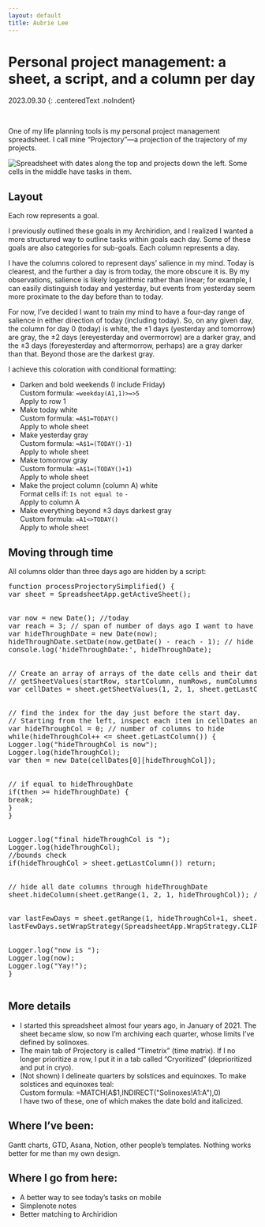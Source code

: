 ```yaml
---
layout: default
title: Aubrie Lee
---
```

# Personal project management: a sheet, a script, and a column per day

2023.09.30
{: .centeredText .noIndent}

<br>

One of my life planning tools is my personal project management spreadsheet. I call mine “Projectory”—a projection of the trajectory of my projects.

<img src='/media/projectory-timetrix.png' alt='Spreadsheet with dates along the top and projects down the left. Some cells in the middle have tasks in them.' class='listImage'>

## Layout

Each row represents a goal.

I previously outlined these goals in my Archiridion, and I realized I wanted a more structured way to outline tasks within goals each day. Some of these goals are also categories for sub-goals.
Each column represents a day.

I have the columns colored to represent days’ salience in my mind. Today is clearest, and the further a day is from today, the more obscure it is. By my observations, salience is likely logarithmic rather than linear; for example, I can easily distinguish today and yesterday, but events from yesterday seem more proximate to the day before than to today.

For now, I’ve decided I want to train my mind to have a four-day range of salience in either direction of today (including today). So, on any given day, the column for day 0 (today) is white, the ±1 days (yesterday and tomorrow) are gray, the ±2 days (ereyesterday and overmorrow) are a darker gray, and the ±3 days (foreyesterday and aftermorrow, perhaps) are a gray darker than that. Beyond those are the darkest gray. 

I achieve this coloration with conditional formatting:

* Darken and bold weekends (I include Friday) <br>
Custom formula: `=weekday(A1,1)>=>5`  <br>
Apply to row 1
* Make today white  <br>
Custom formula: `=A$1=TODAY()` <br>
Apply to whole sheet
* Make yesterday gray  <br>
Custom formula: `=A$1=(TODAY()-1)`  <br>
Apply to whole sheet
* Make tomorrow gray  <br>
Custom formula: `=A$1=(TODAY()+1)`  <br>
Apply to whole sheet
* Make the project column (column A) white  <br>
Format cells if: `Is not equal to` `-`  <br>
Apply to column A
* Make everything beyond ±3 days darkest gray  <br>
Custom formula: `=A1<>TODAY()`  <br>
Apply to whole sheet

## Moving through time
All columns older than three days ago are hidden by a script:
<pre>
function processProjectorySimplified() {
var sheet = SpreadsheetApp.getActiveSheet();


var now = new Date(); //today
var reach = 3; // span of number of days ago I want to have awareness of; 3 days ago is day before ereyesterday
var hideThroughDate = new Date(now);
hideThroughDate.setDate(now.getDate() - reach - 1); // hide through day before reach date, show from reach date onward
console.log('hideThroughDate:', hideThroughDate);


// Create an array of arrays of the date cells and their dates
// getSheetValues(startRow, startColumn, numRows, numColumns)
var cellDates = sheet.getSheetValues(1, 2, 1, sheet.getLastColumn()); // All dates in the spreadsheet in row 1


// find the index for the day just before the start day.
// Starting from the left, inspect each item in cellDates and see whether it's the start day.
var hideThroughCol = 0; // number of columns to hide
while(hideThroughCol++ <= sheet.getLastColumn()) {
Logger.log("hideThroughCol is now");
Logger.log(hideThroughCol);
var then = new Date(cellDates[0][hideThroughCol]);


// if equal to hideThroughDate
if(then >= hideThroughDate) {
break;
}
}


Logger.log("final hideThroughCol is ");
Logger.log(hideThroughCol);
//bounds check
if(hideThroughCol > sheet.getLastColumn()) return;


// hide all date columns through hideThroughDate
sheet.hideColumn(sheet.getRange(1, 2, 1, hideThroughCol)); // row 1, column B, for one row, for number of columns defined by hideThroughCol


var lastFewDays = sheet.getRange(1, hideThroughCol+1, sheet.getLastRow(), reach+1); // add 1 to hideThroughCol to push past project column (column A); add 1 to reach to include last column hidden
lastFewDays.setWrapStrategy(SpreadsheetApp.WrapStrategy.CLIP); // 2021.08.28 set text wrapping to clip for days before today


Logger.log("now is ");
Logger.log(now);
Logger.log("Yay!");
}

</pre>

## More details

* I started this spreadsheet almost four years ago, in January of 2021. The sheet became slow, so now I’m archiving each quarter, whose limits I’ve defined by solinoxes.
* The main tab of Projectory is called “Timetrix” (time matrix). If I no longer prioritize a row, I put it in a tab called “Cryoritized” (deprioritized and put in cryo).
* (Not shown) I delineate quarters by solstices and equinoxes. To make solstices and equinoxes teal: <br>
Custom formula: =MATCH(A$1,INDIRECT("Solinoxes!A1:A"),0) <br>
I hav​​e two of these, one of which makes the date bold and italicized.

## Where I’ve been:
Gantt charts, GTD, Asana, Notion, other people’s templates. Nothing works better for me than my own design.

## Where I go from here:
* A better way to see today’s tasks on mobile
* Simplenote notes
* Better matching to Archiridion
